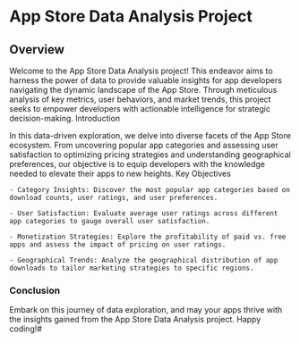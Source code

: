 # App Store Data Analysis Project
## Overview

Welcome to the App Store Data Analysis project! This endeavor aims to harness the power of data to provide valuable insights for app developers navigating the dynamic landscape of the App Store. Through meticulous analysis of key metrics, user behaviors, and market trends, this project seeks to empower developers with actionable intelligence for strategic decision-making.
Introduction

In this data-driven exploration, we delve into diverse facets of the App Store ecosystem. From uncovering popular app categories and assessing user satisfaction to optimizing pricing strategies and understanding geographical preferences, our objective is to equip developers with the knowledge needed to elevate their apps to new heights.
Key Objectives

    - Category Insights: Discover the most popular app categories based on download counts, user ratings, and user preferences.

    - User Satisfaction: Evaluate average user ratings across different app categories to gauge overall user satisfaction.

    - Monetization Strategies: Explore the profitability of paid vs. free apps and assess the impact of pricing on user ratings.

    - Geographical Trends: Analyze the geographical distribution of app downloads to tailor marketing strategies to specific regions.


### Conclusion

Embark on this journey of data exploration, and may your apps thrive with the insights gained from the App Store Data Analysis project. Happy coding!#
